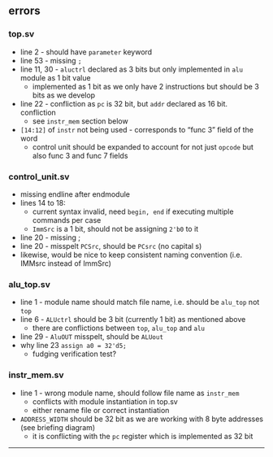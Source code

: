 ## errors

### top.sv

- line 2 - should have `parameter` keyword
- line 53 - missing `;`
- line 11, 30 - `aluctrl` declared as 3 bits but only implemented in `alu` module as 1 bit value
    - implemented as 1 bit as we only have 2 instructions but should be 3 bits as we develop
- line 22 - confliction as `pc` is 32 bit, but `addr` declared as 16 bit. confliction
    - see `instr_mem` section below
- `[14:12]` of `instr` not being used - corresponds to “func 3” field of the word
    - control unit should be expanded to account for not just `opcode` but also func 3 and func 7 fields

### control_unit.sv

- missing endline after endmodule
- lines 14 to 18:
    - current syntax invalid, need `begin, end` if executing multiple commands per case
    - `ImmSrc` is a 1 bit, should not be assigning `2'b0` to it
- line 20 - missing ;
- line 20 - misspelt `PCSrc`, should be `PCsrc` (no capital s)
- likewise, would be nice to keep consistent naming convention (i.e. IMMsrc instead of ImmSrc)

### alu_top.sv

- line 1 - module name should match file name, i.e. should be `alu_top` not `top`
- line 6 - `ALUctrl` should be 3 bit (currently 1 bit) as mentioned above
    - there are conflictions between `top`, `alu_top` and `alu`
- line 29 - `AluOUT` misspelt, should be `ALUout`
- why line 23 `assign a0 = 32'd5;`
    - fudging verification test?

### instr_mem.sv

- line 1 - wrong module name, should follow file name as `instr_mem`
    - conflicts with module instantiation in top.sv
    - either rename file or correct instantiation
- `ADDRESS_WIDTH` should be 32 bit as we are working with 8 byte addresses (see briefing diagram)
    - it is conflicting with the `pc` register which is implemented as 32 bit

---